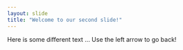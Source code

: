 ```yaml
---
layout: slide
title: "Welcome to our second slide!"
---
```

Here is some different text ...
Use the left arrow to go back!
